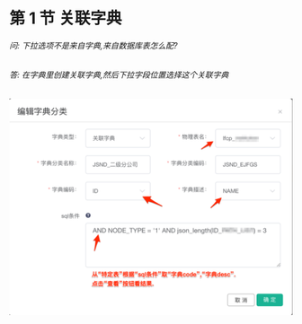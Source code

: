 # 第 1 节 关联字典

###### 问: 下拉选项不是来自字典,来自数据库表怎么配?

###### 答: 在字典里创建关联字典,然后下拉字段位置选择这个关联字典

<img src="./img/dict_1.png" alt="dict_1" style="zoom:60%;" />


